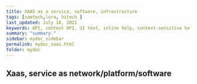 ```yaml
---
title: XAAS as a service, software, infrastructure
tags: [samtech,lora, hitech ]
last_updated: July 10, 2021
keywords: API, content API, UI text, inline help, context-sensitive help, popovers, tooltips
summary: "summary."
sidebar: mydoc_sidebar
permalink: mydoc_xaas.html
folder: mydoc
---
```




## Xaas, service as network/platform/software